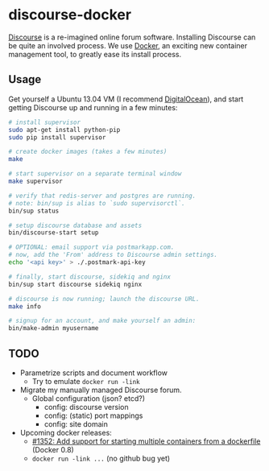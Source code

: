 <!-- -*- mode: Markdown; -*- -->

discourse-docker
================

[Discourse](http://discourse.org/) is a re-imagined online forum
software. Installing Discourse can be quite an involved process. We
use [Docker](http://www.docker.io/), an exciting new container
management tool, to greatly ease its install process.

Usage
-----

Get yourself a Ubuntu 13.04 VM (I recommend
[DigitalOcean](https://www.digitalocean.com/?refcode=efb0b61918fa)),
and start getting Discourse up and running in a few minutes:

```bash
# install supervisor
sudo apt-get install python-pip
sudo pip install supervisor

# create docker images (takes a few minutes)
make

# start supervisor on a separate terminal window
make supervisor

# verify that redis-server and postgres are running.
# note: bin/sup is alias to `sudo supervisorctl`.
bin/sup status

# setup discourse database and assets
bin/discourse-start setup

# OPTIONAL: email support via postmarkapp.com.
# now, add the 'From' address to Discourse admin settings.
echo '<api key>' > ./.postmark-api-key

# finally, start discourse, sidekiq and nginx
bin/sup start discourse sidekiq nginx

# discourse is now running; launch the discourse URL.
make info

# signup for an account, and make yourself an admin:
bin/make-admin myusername
```

TODO
----

* Parametrize scripts and document workflow
  * Try to emulate `docker run -link`
* Migrate my manually managed Discourse forum.
  * Global configuration (json? etcd?)
    * config: discourse version
    * config: (static) port mappings
    * config: site domain 
* Upcoming docker releases:
  * [#1352: Add support for starting multiple containers from a
    dockerfile](https://github.com/dotcloud/docker/issues/1352) (Docker
    0.8)
  * `docker run -link ...` (no github bug yet)
